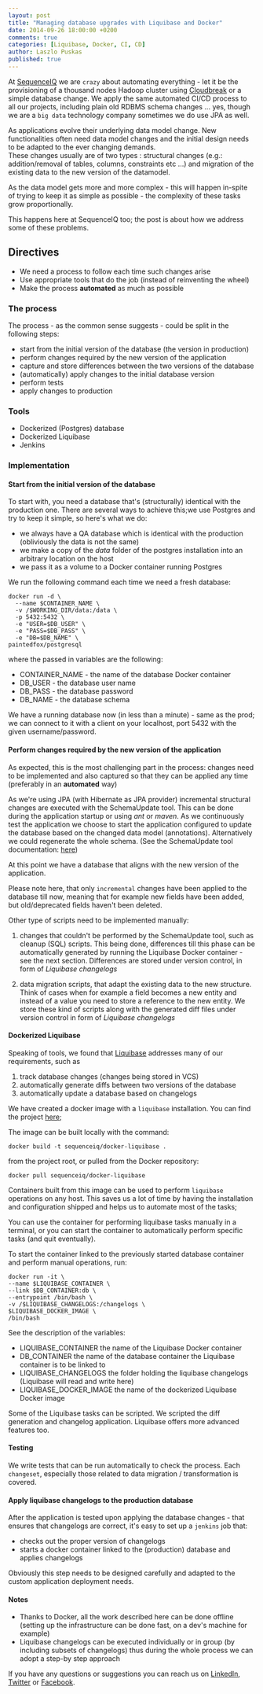 ```yaml
---
layout: post
title: "Managing database upgrades with Liquibase and Docker"
date: 2014-09-26 18:00:00 +0200
comments: true
categories: [Liquibase, Docker, CI, CD]
author: Laszlo Puskas
published: true
---
```


At [SequenceIQ](http://sequenceiq.com) we are `crazy` about automating everything - let it be the provisioning of a thousand nodes Hadoop cluster using [Cloudbreak](http://blog.sequenceiq.com/blog/2014/07/18/announcing-cloudbreak/) or a simple database change. We apply the same automated CI/CD process to all our projects, including plain old RDBMS schema changes ... yes, though we are a `big data` technology company sometimes we do use JPA as well. 

As applications evolve their underlying data model change. New functionalities often need data model changes and the initial design
needs to be adapted to the ever changing demands.  
These changes usually are of two types : structural changes (e.g.: addition/removal of tables, columns, constraints etc ...)
and migration of the existing data to the new version of the datamodel.

As the data model gets more and more complex  - this will happen in-spite of trying to keep it as simple as possible -
the complexity of these tasks grow proportionally.

This happens here at SequenceIQ too; the post is about how we address some of these problems.

<!-- more -->

## Directives

* We need a process to follow each time such changes arise
* Use appropriate tools that do the job (instead of reinventing the wheel)
* Make the process **automated** as much as possible

### The process

The process - as the common sense suggests - could be split in the following steps:

* start from the initial version of the database (the version in production)
* perform changes required by the new version of the application
* capture and store differences between the two versions of the database
* (automatically) apply changes to the initial database version
* perform tests
* apply changes to production

### Tools

* Dockerized (Postgres) database
* Dockerized Liquibase
* Jenkins

### Implementation

#### Start from the initial version of the database

To start with, you need a database that's (structurally) identical with the production one. There are several ways to achieve this;we use Postgres and try to keep it simple, so here's what we do:
* we always have a QA database which is identical with the production (obliviously the data is not the same)
* we make a copy of the *data* folder of the postgres installation into an arbitrary location on the host
* we pass it as a volume to a Docker container running Postgres

We run the following command each time we need a fresh database:

```
docker run -d \
  --name $CONTAINER_NAME \
  -v /$WORKING_DIR/data:/data \
  -p 5432:5432 \
  -e "USER=$DB_USER" \
  -e "PASS=$DB_PASS" \
  -e "DB=$DB_NAME" \
paintedfox/postgresql
```
where the passed in variables are the following:
* CONTAINER_NAME - the name of the database Docker container
* DB_USER - the database user name
* DB_PASS - the database password
* DB_NAME - the database schema

We have a running database now (in less than a minute) - same as the prod; we can connect to it with a client on your localhost, port 5432 with the given username/password.

#### Perform changes required by the new version of the application

As expected, this is the most challenging part in the process: changes need to be implemented and also
captured so that they can be applied any time (preferably in an **automated** way)

As we're using JPA (with Hibernate as JPA provider) incremental structural changes are executed with the
SchemaUpdate tool. This can be done during the application startup or using *ant* or *maven*.
As we continuously test the application we choose to start the application configured to update the database based on the
changed data model (annotations). Alternatively we could regenerate the whole schema. (See the SchemaUpdate tool documentation:
[here](http://docs.jboss.org/hibernate/core/3.6/reference/en-US/html/toolsetguide.html))

At this point we have a database that aligns with the new version of the application.

Please note here, that only `incremental` changes have been applied to the database till now, meaning that for example new fields have been added,
 but old/deprecated fields haven't been deleted.

Other type of scripts need to be implemented manually:

1. changes that couldn't be performed by the SchemaUpdate tool, such as cleanup (SQL) scripts. This being done, differences till this phase can be
automatically generated by running the Liquibase Docker container - see the next section.
Differences are stored under version control, in form of *Liquibase changelogs*

2. data migration scripts, that adapt the existing data to the new structure. Think of cases
 when for example a field becomes a new entity and instead of a value you need to store a reference to the new entity.
 We store these kind of scripts along with the generated diff files under version control in form of *Liquibase changelogs*

#### Dockerized Liquibase

Speaking of tools, we found that [Liquibase](http://www.liquibase.org/index.html) addresses many of our requirements, such as

1. track database changes (changes being stored in VCS)
2. automatically generate diffs between two versions of the database
3. automatically update a database based on changelogs

We have created a docker image with a `liquibase` installation. You can find the project [here](https://github.com/sequenceiq/docker-liquibase);

The image can be built locally with the command:
```
docker build -t sequenceiq/docker-liquibase .
```  

from the project root, or pulled from the Docker repository:  
```
docker pull sequenceiq/docker-liquibase
```


Containers built from this image can be used to perform `liquibase` operations on any host. This saves us a
lot of time by having the installation and configuration shipped and helps us to automate most of the tasks;

You can use the container for performing liquibase tasks manually in a terminal, or you can start the container to automatically perform
specific tasks (and quit eventually).

To start the container linked to the previously started database container and perform manual operations, run:

```
docker run -it \
--name $LIQUIBASE_CONTAINER \
--link $DB_CONTAINER:db \
--entrypoint /bin/bash \
-v /$LIQUIBASE_CHANGELOGS:/changelogs \
$LIQUIBASE_DOCKER_IMAGE \
/bin/bash
```
See the description of the variables:

* LIQUIBASE_CONTAINER the name of the Liquibase Docker container
* DB_CONTAINER the name of the database container the Liquibase container is to be linked to
* LIQUIBASE_CHANGELOGS the folder holding the liquibase changelogs (Liquibase will read and write here)
* LIQUIBASE_DOCKER_IMAGE the name of the dockerized Liquibase Docker image

Some of the Liquibase tasks can be scripted. We scripted the diff generation and changelog application. Liquibase offers more advanced features
too. 

#### Testing

We write tests that can be run automatically to check the process. Each `changeset`, especially those related to data migration / transformation
is covered.


#### Apply liquibase changelogs to the production database

After the application is tested upon applying the database changes - that ensures that changelogs are correct, it's easy to set up
a `jenkins` job that:

* checks out the proper version of changelogs
* starts a docker container linked to the (production) database and applies changelogs

Obviously this step needs to be designed carefully and adapted to the custom application deployment needs.


#### Notes

* Thanks to Docker, all the work described here can be done offline (setting up the infrastructure can be done fast,
  on a dev's machine for example)
* Liquibase changelogs can be executed individually or in group (by including subsets of changelogs) thus during the whole process we can adopt a step-by step approach

If you have any questions or suggestions you can reach us on [LinkedIn](https://www.linkedin.com/company/sequenceiq/), [Twitter](https://twitter.com/sequenceiq) or [Facebook](https://www.facebook.com/sequenceiq).
